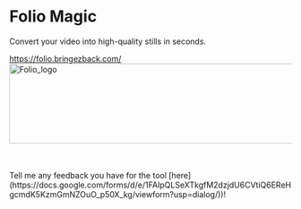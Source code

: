 # Folio Magic

Convert your video into high-quality stills in seconds.

https://folio.bringezback.com/<br/>
<img width="647" height="143" alt="Folio_logo" src="https://github.com/user-attachments/assets/ea1d4090-f720-4d0c-9fd2-1cdcb2e40053" />

<br/>
<br/>
Tell me any feedback you have for the tool [here](https://docs.google.com/forms/d/e/1FAIpQLSeXTkgfM2dzjdU6CVtiQ6EReHgcmdK5KzmGmNZOuO_p50X_kg/viewform?usp=dialog/))!
